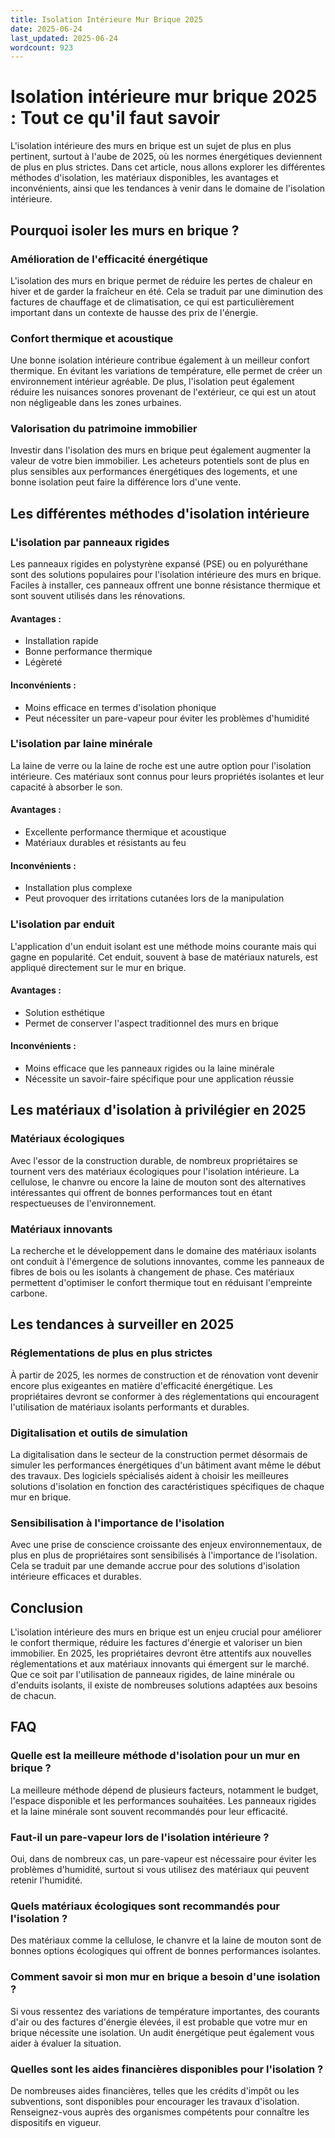 ```yaml
---
title: Isolation Intérieure Mur Brique 2025
date: 2025-06-24
last_updated: 2025-06-24
wordcount: 923
---
```


# Isolation intérieure mur brique 2025 : Tout ce qu'il faut savoir

L'isolation intérieure des murs en brique est un sujet de plus en plus pertinent, surtout à l'aube de 2025, où les normes énergétiques deviennent de plus en plus strictes. Dans cet article, nous allons explorer les différentes méthodes d'isolation, les matériaux disponibles, les avantages et inconvénients, ainsi que les tendances à venir dans le domaine de l'isolation intérieure.

## Pourquoi isoler les murs en brique ?

### Amélioration de l'efficacité énergétique

L'isolation des murs en brique permet de réduire les pertes de chaleur en hiver et de garder la fraîcheur en été. Cela se traduit par une diminution des factures de chauffage et de climatisation, ce qui est particulièrement important dans un contexte de hausse des prix de l'énergie.

### Confort thermique et acoustique

Une bonne isolation intérieure contribue également à un meilleur confort thermique. En évitant les variations de température, elle permet de créer un environnement intérieur agréable. De plus, l'isolation peut également réduire les nuisances sonores provenant de l'extérieur, ce qui est un atout non négligeable dans les zones urbaines.

### Valorisation du patrimoine immobilier

Investir dans l'isolation des murs en brique peut également augmenter la valeur de votre bien immobilier. Les acheteurs potentiels sont de plus en plus sensibles aux performances énergétiques des logements, et une bonne isolation peut faire la différence lors d'une vente.

## Les différentes méthodes d'isolation intérieure

### L'isolation par panneaux rigides

Les panneaux rigides en polystyrène expansé (PSE) ou en polyuréthane sont des solutions populaires pour l'isolation intérieure des murs en brique. Faciles à installer, ces panneaux offrent une bonne résistance thermique et sont souvent utilisés dans les rénovations.

#### Avantages :
- Installation rapide
- Bonne performance thermique
- Légèreté

#### Inconvénients :
- Moins efficace en termes d'isolation phonique
- Peut nécessiter un pare-vapeur pour éviter les problèmes d'humidité

### L'isolation par laine minérale

La laine de verre ou la laine de roche est une autre option pour l'isolation intérieure. Ces matériaux sont connus pour leurs propriétés isolantes et leur capacité à absorber le son.

#### Avantages :
- Excellente performance thermique et acoustique
- Matériaux durables et résistants au feu

#### Inconvénients :
- Installation plus complexe
- Peut provoquer des irritations cutanées lors de la manipulation

### L'isolation par enduit

L'application d'un enduit isolant est une méthode moins courante mais qui gagne en popularité. Cet enduit, souvent à base de matériaux naturels, est appliqué directement sur le mur en brique.

#### Avantages :
- Solution esthétique
- Permet de conserver l'aspect traditionnel des murs en brique

#### Inconvénients :
- Moins efficace que les panneaux rigides ou la laine minérale
- Nécessite un savoir-faire spécifique pour une application réussie

## Les matériaux d'isolation à privilégier en 2025

### Matériaux écologiques

Avec l'essor de la construction durable, de nombreux propriétaires se tournent vers des matériaux écologiques pour l'isolation intérieure. La cellulose, le chanvre ou encore la laine de mouton sont des alternatives intéressantes qui offrent de bonnes performances tout en étant respectueuses de l'environnement.

### Matériaux innovants

La recherche et le développement dans le domaine des matériaux isolants ont conduit à l'émergence de solutions innovantes, comme les panneaux de fibres de bois ou les isolants à changement de phase. Ces matériaux permettent d'optimiser le confort thermique tout en réduisant l'empreinte carbone.

## Les tendances à surveiller en 2025

### Réglementations de plus en plus strictes

À partir de 2025, les normes de construction et de rénovation vont devenir encore plus exigeantes en matière d'efficacité énergétique. Les propriétaires devront se conformer à des réglementations qui encouragent l'utilisation de matériaux isolants performants et durables.

### Digitalisation et outils de simulation

La digitalisation dans le secteur de la construction permet désormais de simuler les performances énergétiques d'un bâtiment avant même le début des travaux. Des logiciels spécialisés aident à choisir les meilleures solutions d'isolation en fonction des caractéristiques spécifiques de chaque mur en brique.

### Sensibilisation à l'importance de l'isolation

Avec une prise de conscience croissante des enjeux environnementaux, de plus en plus de propriétaires sont sensibilisés à l'importance de l'isolation. Cela se traduit par une demande accrue pour des solutions d'isolation intérieure efficaces et durables.

## Conclusion

L'isolation intérieure des murs en brique est un enjeu crucial pour améliorer le confort thermique, réduire les factures d'énergie et valoriser un bien immobilier. En 2025, les propriétaires devront être attentifs aux nouvelles réglementations et aux matériaux innovants qui émergent sur le marché. Que ce soit par l'utilisation de panneaux rigides, de laine minérale ou d'enduits isolants, il existe de nombreuses solutions adaptées aux besoins de chacun.

## FAQ

### Quelle est la meilleure méthode d'isolation pour un mur en brique ?

La meilleure méthode dépend de plusieurs facteurs, notamment le budget, l'espace disponible et les performances souhaitées. Les panneaux rigides et la laine minérale sont souvent recommandés pour leur efficacité.

### Faut-il un pare-vapeur lors de l'isolation intérieure ?

Oui, dans de nombreux cas, un pare-vapeur est nécessaire pour éviter les problèmes d'humidité, surtout si vous utilisez des matériaux qui peuvent retenir l'humidité.

### Quels matériaux écologiques sont recommandés pour l'isolation ?

Des matériaux comme la cellulose, le chanvre et la laine de mouton sont de bonnes options écologiques qui offrent de bonnes performances isolantes.

### Comment savoir si mon mur en brique a besoin d'une isolation ?

Si vous ressentez des variations de température importantes, des courants d'air ou des factures d'énergie élevées, il est probable que votre mur en brique nécessite une isolation. Un audit énergétique peut également vous aider à évaluer la situation.

### Quelles sont les aides financières disponibles pour l'isolation ?

De nombreuses aides financières, telles que les crédits d'impôt ou les subventions, sont disponibles pour encourager les travaux d'isolation. Renseignez-vous auprès des organismes compétents pour connaître les dispositifs en vigueur.